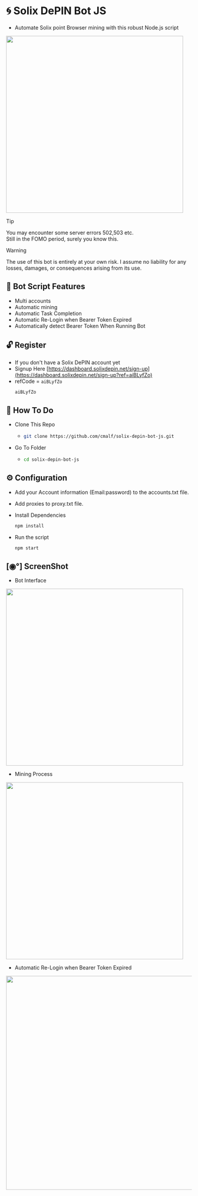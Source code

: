 # 🌀 Solix DePIN Bot JS
- Automate Solix point Browser mining with this robust Node.js script <br>
<img src="https://github.com/user-attachments/assets/05062ed3-e3b6-4e4b-82a6-8a99b541633d" widht=580 height=480 >
<br>

>[!TIP]
> You may encounter some server errors 502,503 etc. <br>
> Still in the FOMO period, surely you know this. <br>

> [!WARNING]
> The use of this bot is entirely at your own risk. I assume no liability for any losses, damages, or consequences arising from its use.

## 🦾 Bot Script Features

- Multi accounts
- Automatic mining
- Automatic Task Completion
- Automatic Re-Login when Bearer Token Expired
- Automatically detect Bearer Token When Running Bot

## 🔓 Register 

- If you don't have a Solix DePIN account yet
- Signup Here [https://dashboard.solixdepin.net/sign-up](https://dashboard.solixdepin.net/sign-up?ref=aiBLyfZo)
- refCode = `aiBLyfZo`
  ```bash
  aiBLyfZo
  ```

## 🤔 How To Do

- Clone This Repo
  - ```bash
    git clone https://github.com/cmalf/solix-depin-bot-js.git
    ```
- Go To Folder
  - ```bash
    cd solix-depin-bot-js
    ```

## ⚙️ Configuration

- Add your Account information (Email:password) to the accounts.txt file.
- Add proxies to proxy.txt file.

- Install Dependencies
  ```bash
  npm install
  ```
- Run the script

  ```bash
  npm start
  ```

## [◉°] ScreenShot

- Bot Interface <br>
<img src="https://github.com/user-attachments/assets/80700923-e991-49b3-af89-2f7dbd11b671" widht=580 height=480 >

- Mining Process
<img src="https://github.com/user-attachments/assets/51f06a2f-c23a-4f41-bdb8-3e0b06b0833f" widht=580 height=480 >

- Automatic Re-Login when Bearer Token Expired
<img src="https://github.com/user-attachments/assets/1103ed4e-afb1-4b9b-8ea4-e8897a853821" widht=580 height=580 >

